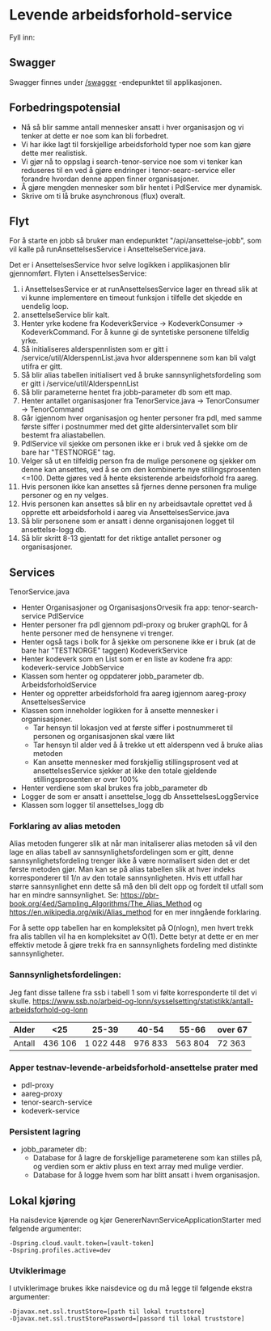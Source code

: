 # Levende arbeidsforhold-service

Fyll inn:

## Swagger

Swagger finnes under [/swagger](https://levende-arbeidsforhold-service.intern.dev.nav.no/swagger) -endepunktet til
applikasjonen.

## Forbedringspotensial
* Nå så blir samme antall mennesker ansatt i hver organisasjon og vi tenker at dette er noe som kan bli forbedret.
* Vi har ikke lagt til forskjellige arbeidsforhold typer noe som kan gjøre dette mer realistisk.
* Vi gjør nå to oppslag i search-tenor-service noe som vi tenker kan reduseres til en ved å gjøre endringer i tenor-searc-service eller forandre hvordan denne appen finner organisasjoner.
* Å gjøre mengden mennesker som blir hentet i PdlService mer dynamisk.
* Skrive om ti lå bruke asynchronous (flux) overalt.

## Flyt
For å starte en jobb så bruker man endepunktet "/api/ansettelse-jobb", som vil kalle på runAnsettelsesService i AnsettelseService.java.

Det er i AnsettelsesService hvor selve logikken i applikasjonen blir gjennomført. 
Flyten i AnsettelsesService:
1. i AnsettelsesService er at runAnsettelsesService lager en thread slik at vi kunne implementere en timeout funksjon i tilfelle
det skjedde en uendelig loop.
2. ansettelseService blir kalt.
3. Henter yrke kodene fra KodeverkService -> KodeverkConsumer -> KodeverkCommand. For å kunne gi de syntetiske personene tilfeldig yrke.
4. Så initialiseres alderspennlisten som er gitt i /service/util/AlderspennList.java hvor alderspennene som kan bli valgt utifra er gitt.
5. Så blir alias tabellen initialisert ved å bruke sannsynlighetsfordeling som er gitt i /service/util/AlderspennList
6. Så blir parameterne hentet fra jobb-parameter db som ett map.
7. Henter antallet organisasjoner fra TenorService.java -> TenorConsumer -> TenorCommand
8. Går igjennom hver organisasjon og henter personer fra pdl, med samme første siffer i postnummer med det gitte aldersintervallet som blir bestemt fra aliastabellen.
9. PdlService vil sjekke om personen ikke er i bruk ved å sjekke om de bare har "TESTNORGE" tag.
10. Velger så ut en tilfeldig person fra de mulige personene og sjekker om denne kan ansettes, ved å se om den kombinerte nye stillingsprosenten <=100. Dette gjøres ved å hente eksisterende arbeidsforhold fra aareg.
11. Hvis personen ikke kan ansettes så fjernes denne personen fra mulige personer og en ny velges.
12. Hvis personen kan ansettes så blir en ny arbeidsavtale oprettet ved å opprette ett arbeidsforhold i aareg via AnsettelsesService.java
13. Så blir personene som er ansatt i denne organisajonen logget til ansettelse-logg db.
14. Så blir skritt 8-13 gjentatt for det riktige antallet personer og organisasjoner.

## Services
TenorService.java
* Henter Organisasjoner og OrganisasjonsOrvesik fra app: tenor-search-service
PdlService
* Henter personer fra pdl gjennom pdl-proxy og bruker graphQL for å hente personer med de hensynene vi trenger.
* Henter også tags i bolk for å sjekke om personene ikke er i bruk (at de bare har "TESTNORGE" taggen)
KodeverkService
* Henter kodeverk som en List<String> som er en liste av kodene fra app: kodeverk-service
JobbService
* Klassen som henter og oppdaterer jobb_parameter db.
ArbeidsforholdService
* Henter og oppretter arbeidsforhold fra aareg igjennom aareg-proxy
AnsettelsesService
* Klassen som inneholder logikken for å ansette mennesker i organisasjoner.
  * Tar hensyn til lokasjon ved at første siffer i postnummeret til personen og organisasjonen skal være likt
  * Tar hensyn til alder ved å å trekke ut ett alderspenn ved å bruke alias metoden
  * Kan ansette mennesker med forskjellig stillingsprosent ved at ansettelsesService sjekker at ikke den totale gjeldende stillingsprosenten er over 100%
* Henter verdiene som skal brukes fra jobb_parameter db
* Logger de som er ansatt i ansettelse_logg db
AnssettelsesLoggService
* Klassen som logger til ansettelses_logg db

### Forklaring av alias metoden
Alias metoden fungerer slik at når man initaliserer alias metoden så vil den lage en alias tabell 
av sannsynlighetsfordelingen som er gitt, denne sannsynlighetsfordeling trenger ikke å være normalisert
siden det er det første metoden gjør. 
Man kan se på alias tabellen slik at hver indeks korresponderer til 1/n av den totale sannsynligheten.
Hvis ett utfall har større sannsynlighet enn dette så må den bli delt opp og fordelt til utfall som har en mindre sannsynlighet.
Se: https://pbr-book.org/4ed/Sampling_Algorithms/The_Alias_Method og https://en.wikipedia.org/wiki/Alias_method
for en mer inngående forklaring.

For å sette opp tabellen har en kompleksitet på O(nlogn), men hvert trekk fra alis tabllen vil ha en kompleksitet av O(1).
Dette betyr at dette er en mer effektiv metode å gjøre trekk fra en sannsynlighets fordeling med distinkte sannsynligheter.

### Sannsynlighetsfordelingen:
Jeg fant disse tallene fra ssb i tabell 1 som vi følte korresponderte til det vi skulle.
https://www.ssb.no/arbeid-og-lonn/sysselsetting/statistikk/antall-arbeidsforhold-og-lonn

|  Alder | <25     | 25-39     | 40-54   | 55-66   | over 67 |
|---|---------|-----------|---------|---------|---------|
| Antall  | 436 106 | 1 022 448 | 976 833 | 563 804 | 72 363  |

### Apper testnav-levende-arbeidsforhold-ansettelse prater med 
* pdl-proxy
* aareg-proxy
* tenor-search-service
* kodeverk-service

### Persistent lagring
* jobb_parameter db:
  * Database for å lagre de forskjellige parameterene som kan stilles på, og verdien som er aktiv pluss en text array med mulige verdier.
  * Database for å logge hvem som har blitt ansatt i hvem organisasjon.


## Lokal kjøring

Ha naisdevice kjørende og kjør GenererNavnServiceApplicationStarter med følgende argumenter:

```
-Dspring.cloud.vault.token=[vault-token]
-Dspring.profiles.active=dev
```

### Utviklerimage

I utviklerimage brukes ikke naisdevice og du må legge til følgende ekstra argumenter:

```
-Djavax.net.ssl.trustStore=[path til lokal truststore]
-Djavax.net.ssl.trustStorePassword=[passord til lokal truststore]
```
